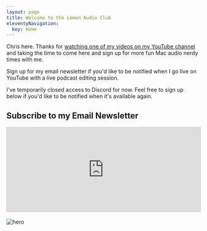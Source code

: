 ```yaml
---
layout: page
title: Welcome to the Lemon Audio Club
eleventyNavigation:
  key: Home
---
```



<p class="leading-relaxed text-lg mb-4">Chris here. Thanks for <a href="https://www.youtube.com/c/lemonproductionsca">watching one of my videos on my YouTube channel</a> and taking the time to come here and sign up for more fun Mac audio nerdy times with me.</p>

<p>Sign up for my email newsletter if you'd like to be notified when I go live on YouTube with a live podcast editing session.</p>

<p>I've temporarily closed access to Discord for now. Feel free to sign up below if you'd like to be notified when it's available again.</p>

<div class="container px-5 py-24 mx-auto">
<h2>Subscribe to my Email Newsletter</h2>

<iframe
scrolling="no"
style="width:100%!important;height:220px;border:1px #ccc solid !important"
src="https://buttondown.email/lemonpodcasting?as_embed=true"
></iframe><br /><br />
</div>
<img class="xl:w-5xl lg:w-3xl md:w-2xl w-1xl block mx-auto mb-10 object-cover object-center rounded" alt="hero" src="/media/Edge Walk down the stairs.gif" alt="Man with suitcases walking away">
